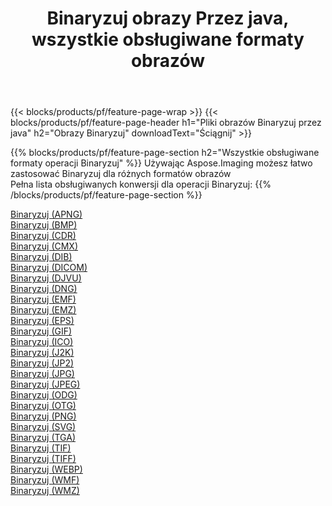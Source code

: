 ﻿---
title: Binaryzuj obrazy Przez java, wszystkie obsługiwane formaty obrazów 
weight: 3920
url: /pl/java/binarize 
lang: pl
langdirlevel: 2
locales: zh-hans,ja,it,ru,de,es,fr,nl,id,lt,pl,pt,vi,tr,ko,zh-hant,ar,hi,th,sv,cs,uk,he
description: Używając Aspose.Imaging możesz łatwo Binaryzuj obrazy Via java
---

{{< blocks/products/pf/feature-page-wrap >}}
{{< blocks/products/pf/feature-page-header h1="Pliki obrazów Binaryzuj przez java" h2="Obrazy Binaryzuj" downloadText="Ściągnij" >}}


{{% blocks/products/pf/feature-page-section  h2="Wszystkie obsługiwane formaty operacji Binaryzuj" %}}
Używając Aspose.Imaging możesz łatwo zastosować Binaryzuj dla różnych formatów obrazów
<br/>
Pełna lista obsługiwanych konwersji dla operacji Binaryzuj:
{{% /blocks/products/pf/feature-page-section %}}
<div class="container-fluid productfamilypage bg-gray">
    <div class="convertypes bg-gray agp-content section">
        <div class="container">
		<div class="row other-converters">
		    <div class='col-md-2 other-converter remove-lp remove-rp'><a href="/imaging/pl/java/binarize/apng" >Binaryzuj (APNG)</a></div><div class='col-md-2 other-converter remove-lp remove-rp'><a href="/imaging/pl/java/binarize/bmp" >Binaryzuj (BMP)</a></div><div class='col-md-2 other-converter remove-lp remove-rp'><a href="/imaging/pl/java/binarize/cdr" >Binaryzuj (CDR)</a></div><div class='col-md-2 other-converter remove-lp remove-rp'><a href="/imaging/pl/java/binarize/cmx" >Binaryzuj (CMX)</a></div><div class='col-md-2 other-converter remove-lp remove-rp'><a href="/imaging/pl/java/binarize/dib" >Binaryzuj (DIB)</a></div><div class='col-md-2 other-converter remove-lp remove-rp'><a href="/imaging/pl/java/binarize/dicom" >Binaryzuj (DICOM)</a></div><div class='col-md-2 other-converter remove-lp remove-rp'><a href="/imaging/pl/java/binarize/djvu" >Binaryzuj (DJVU)</a></div><div class='col-md-2 other-converter remove-lp remove-rp'><a href="/imaging/pl/java/binarize/dng" >Binaryzuj (DNG)</a></div><div class='col-md-2 other-converter remove-lp remove-rp'><a href="/imaging/pl/java/binarize/emf" >Binaryzuj (EMF)</a></div><div class='col-md-2 other-converter remove-lp remove-rp'><a href="/imaging/pl/java/binarize/emz" >Binaryzuj (EMZ)</a></div><div class='col-md-2 other-converter remove-lp remove-rp'><a href="/imaging/pl/java/binarize/eps" >Binaryzuj (EPS)</a></div><div class='col-md-2 other-converter remove-lp remove-rp'><a href="/imaging/pl/java/binarize/gif" >Binaryzuj (GIF)</a></div><div class='col-md-2 other-converter remove-lp remove-rp'><a href="/imaging/pl/java/binarize/ico" >Binaryzuj (ICO)</a></div><div class='col-md-2 other-converter remove-lp remove-rp'><a href="/imaging/pl/java/binarize/j2k" >Binaryzuj (J2K)</a></div><div class='col-md-2 other-converter remove-lp remove-rp'><a href="/imaging/pl/java/binarize/jp2" >Binaryzuj (JP2)</a></div><div class='col-md-2 other-converter remove-lp remove-rp'><a href="/imaging/pl/java/binarize/jpg" >Binaryzuj (JPG)</a></div><div class='col-md-2 other-converter remove-lp remove-rp'><a href="/imaging/pl/java/binarize/jpeg" >Binaryzuj (JPEG)</a></div><div class='col-md-2 other-converter remove-lp remove-rp'><a href="/imaging/pl/java/binarize/odg" >Binaryzuj (ODG)</a></div><div class='col-md-2 other-converter remove-lp remove-rp'><a href="/imaging/pl/java/binarize/otg" >Binaryzuj (OTG)</a></div><div class='col-md-2 other-converter remove-lp remove-rp'><a href="/imaging/pl/java/binarize/png" >Binaryzuj (PNG)</a></div><div class='col-md-2 other-converter remove-lp remove-rp'><a href="/imaging/pl/java/binarize/svg" >Binaryzuj (SVG)</a></div><div class='col-md-2 other-converter remove-lp remove-rp'><a href="/imaging/pl/java/binarize/tga" >Binaryzuj (TGA)</a></div><div class='col-md-2 other-converter remove-lp remove-rp'><a href="/imaging/pl/java/binarize/tif" >Binaryzuj (TIF)</a></div><div class='col-md-2 other-converter remove-lp remove-rp'><a href="/imaging/pl/java/binarize/tiff" >Binaryzuj (TIFF)</a></div><div class='col-md-2 other-converter remove-lp remove-rp'><a href="/imaging/pl/java/binarize/webp" >Binaryzuj (WEBP)</a></div><div class='col-md-2 other-converter remove-lp remove-rp'><a href="/imaging/pl/java/binarize/wmf" >Binaryzuj (WMF)</a></div><div class='col-md-2 other-converter remove-lp remove-rp'><a href="/imaging/pl/java/binarize/wmz" >Binaryzuj (WMZ)</a></div>
                </div>
        </div>
    </div>
</div>
<br/>
